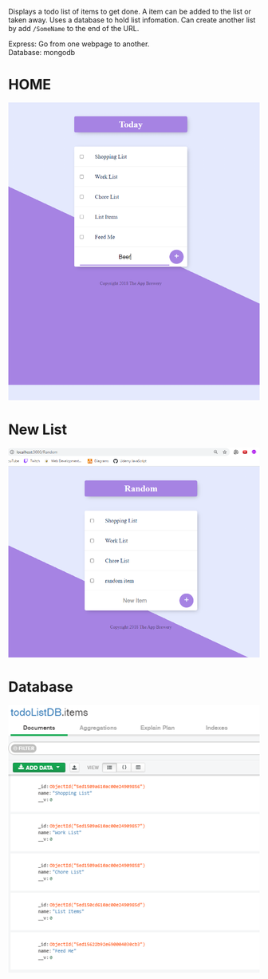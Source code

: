 Displays a todo list of items to get done. A item can be added to the list or taken away. Uses a database to hold list infomation. 
Can create another list by add `/SomeName` to the end of the URL.

Express: Go from one webpage to another.  
Database: mongodb

# HOME 
![alt text](https://github.com/jcmalott/Todo_List/blob/master/pictures/Todo_Home.PNG)

# New List 
![alt text](https://github.com/jcmalott/Todo_List/blob/master/pictures/Todo_New.PNG)

# Database 
![alt text](https://github.com/jcmalott/Todo_List/blob/master/pictures/Todo_DB.PNG)
